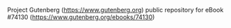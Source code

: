 Project Gutenberg (https://www.gutenberg.org) public repository for eBook #74130 (https://www.gutenberg.org/ebooks/74130)
